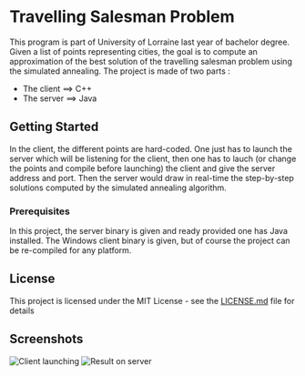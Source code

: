 # Travelling Salesman Problem

This program is part of University of Lorraine last year of bachelor degree.
Given a list of points representing cities, the goal is to compute an approximation of the best solution of the travelling salesman problem using the simulated annealing.
The project is made of two parts : 
* The client ==> C++
* The server ==> Java


## Getting Started

In the client, the different points are hard-coded. One just has to launch the server which will be listening for the client, then one has to lauch (or change the points and compile before launching) the client and give the server address and port. Then the server would draw in real-time the step-by-step solutions computed by the simulated annealing algorithm.

### Prerequisites

In this project, the server binary is given and ready provided one has Java installed. The Windows client binary is given, but of course the project can be re-compiled for any platform.

## License

This project is licensed under the MIT License - see the [LICENSE.md](LICENSE.md) file for details

## Screenshots

![Client launching](https://github.com/dusby/TravellingSalesmanProblem/blob/master/screenshots/client.png)
![Result on server](https://github.com/dusby/TravellingSalesmanProblem/blob/master/screenshots/result.png)
